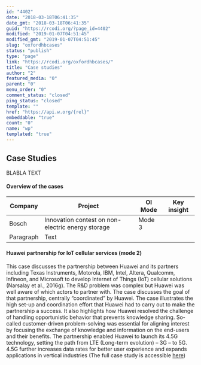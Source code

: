 ```yaml
---
id: "4402"
date: "2018-03-18T06:41:35"
date_gmt: "2018-03-18T06:41:35"
guid: "https://rcodi.org/?page_id=4402"
modified: "2019-01-07T04:51:45"
modified_gmt: "2019-01-07T04:51:45"
slug: "oxfordhbcases"
status: "publish"
type: "page"
link: "https://rcodi.org/oxfordhbcases/"
title: "Case studies"
author: "2"
featured_media: "0"
parent: "0"
menu_order: "0"
comment_status: "closed"
ping_status: "closed"
template: ""
href: "https://api.w.org/{rel}"
embeddable: "true"
count: "0"
name: "wp"
templated: "true"
---
```


## Case Studies

BLABLA TEXT

#### Overview of the cases

| Company    | Project |  OI Mode      |    Key insight   |
| ----------- | ----------- |--------|--------|
| Bosch | Innovation contest on non-electric energy storage       |Mode 3        |        | 
| Paragraph   | Text        |        |        |


#### Huawei partnership for IoT cellular services (mode 2)
This case discusses the partnership between Huawei and its partners including Texas Instruments, Motorola, IBM, Intel, Altera, Qualcomm, Infineon, and Microsoft to develop Internet of Things (IoT) cellular solutions (Narsalay et al., 2016g). The R&D problem was complex but Huawei was well aware of which actors to partner with. The case discusses the goal of that partnership, centrally “coordinated” by Huawei. The case illustrates the high set-up and coordination effort that Huawei had to carry out to make the partnership a success. It also highlights how Huawei resolved the challenge of handling opportunistic behavior that prevents knowledge sharing. So-called customer-driven problem-solving was essential for aligning interest by focusing the exchange of knowledge and information on the end-users and their benefits. The partnership enabled Huawei to launch its 4.5G technology, setting the path from LTE (Long-term evolution) – 3G – to 5G. 4.5G further increases data rates for better user experience and expands applications in vertical industries (The full case study is accessible [here](https://rcodi.org/oxfordhbcases/Huwai)) 

